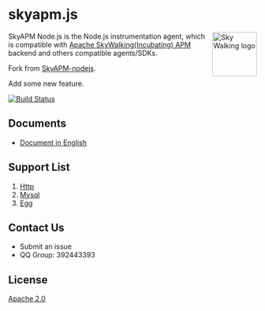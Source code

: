 # skyapm.js

<img src="https://skyapmtest.github.io/page-resources/SkyAPM/skyapm.png" alt="Sky Walking logo" height="90px" align="right" />

SkyAPM Node.js is the Node.js instrumentation agent, which is compatible with [Apache SkyWalking(Incubating) APM](https://github.com/apache/incubator-skywalking) backend and others compatible agents/SDKs.

Fork from [SkyAPM-nodejs](https://github.com/SkyAPM/SkyAPM-nodejs).

Add some new feature.

[![Build Status](https://travis-ci.org/zouyx/skyapm.js.svg?branch=master)](https://travis-ci.org/zouyx/skyapm.js)

## Documents
* [Document in English](../docs/README.md)

## Support List
1. [Http](https://nodejs.org/api/http.html)
2. [Mysql](https://github.com/mysqljs/mysql)
3. [Egg](https://github.com/eggjs/egg)

## Contact Us
* Submit an issue
* QQ Group: 392443393

## License	
[Apache 2.0](LICENSE.md)
